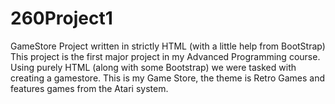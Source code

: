 # 260Project1
GameStore Project written in strictly HTML (with a little help from BootStrap)
This project is the first major project in my Advanced Programming course.  Using purely HTML (along with some Bootstrap) we were
tasked with creating a gamestore. This is my Game Store, the theme is Retro Games and features games from the Atari system. 
